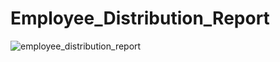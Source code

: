 # Employee_Distribution_Report
![employee_distribution_report](https://github.com/smriti0520/Employee_Distribution_Report/assets/159646677/2101c7e1-ad87-45bb-a371-ef6adae12f25)
